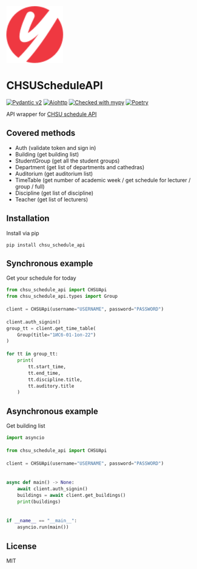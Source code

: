 <img src="https://raw.githubusercontent.com/vovchic17/static/main/src/logo.svg" alt="drawing" width="150"/>


# CHSUScheduleAPI
[![Pydantic v2](https://img.shields.io/endpoint?url=https://raw.githubusercontent.com/pydantic/pydantic/main/docs/badge/v2.json)](https://pydantic.dev)
[![Aiohttp](https://img.shields.io/badge/aiohttp-v3.9.5-2c5bb4?logo=aiohttp)](https://docs.aiohttp.org/en/stable/)
[![Checked with mypy](https://img.shields.io/endpoint?url=https://raw.githubusercontent.com/vovchic17/static/main/src/badges/mypy.json)](https://mypy-lang.org/)
[![Poetry](https://img.shields.io/endpoint?url=https://python-poetry.org/badge/v0.json)](https://python-poetry.org/)

API wrapper for [CHSU schedule API](http://api.chsu.ru)

## Covered methods
* Auth (validate token and sign in)
* Building (get building list)
* StudentGroup (get all the student groups)
* Department (get list of departments and cathedras)
* Auditorium (get auditorium list)
* TimeTable (get number of academic week / get schedule for lecturer / group / full)
* Discipline (get list of discipline)
* Teacher (get list of lecturers)

## Installation

Install via pip

```shell
pip install chsu_schedule_api
```

## Synchronous example
Get your schedule for today
```python
from chsu_schedule_api import CHSUApi
from chsu_schedule_api.types import Group

client = CHSUApi(username="USERNAME", password="PASSWORD")

client.auth_signin()
group_tt = client.get_time_table(
    Group(title="1ИСб-01-1оп-22")
)

for tt in group_tt:
    print(
        tt.start_time,
        tt.end_time,
        tt.discipline.title,
        tt.auditory.title
    )
```

## Asynchronous example
Get building list
```python
import asyncio

from chsu_schedule_api import CHSUApi

client = CHSUApi(username="USERNAME", password="PASSWORD")


async def main() -> None:
    await client.auth_signin()
    buildings = await client.get_buildings()
    print(buildings)


if __name__ == "__main__":
    asyncio.run(main())
```

## License
MIT